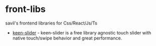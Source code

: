 # front-libs
savil's frontend libraries for Css/React/Js/Ts

* [keen-slider](https://keen-slider.io/) - keen-slider is a free library agnostic touch slider with native touch/swipe behavior and great performance.
